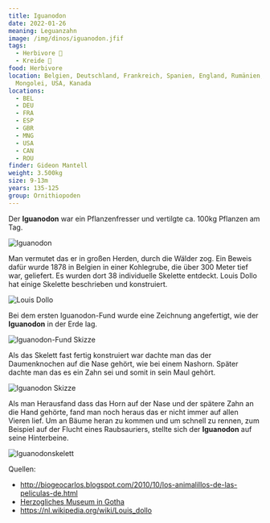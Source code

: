```yaml
---
title: Iguanodon
date: 2022-01-26
meaning: Leguanzahn
image: /img/dinos/iguanodon.jfif
tags:
  - Herbivore 🌿
  - Kreide 🦴
food: Herbivore
location: Belgien, Deutschland, Frankreich, Spanien, England, Rumänien,
  Mongolei, USA, Kanada
locations:
  - BEL
  - DEU
  - FRA
  - ESP
  - GBR
  - MNG
  - USA
  - CAN
  - ROU
finder: Gideon Mantell
weight: 3.500kg
size: 9-13m
years: 135-125
group: Ornithiopoden
---
```

Der **Iguanodon** war ein Pflanzenfresser und vertilgte ca. 100kg Pflanzen am Tag.

![Iguanodon](/img/dinos/image1.jpeg)

Man vermutet das er in großen Herden, durch die Wälder zog. Ein Beweis dafür wurde  1878 in Belgien in einer Kohlegrube, die über 300 Meter tief war, geliefert. Es wurden dort 38 individuelle Skelette entdeckt. Louis Dollo hat einige Skelette beschrieben und  konstruiert.

![Louis Dollo](/img/dinos/louis-dollo.jfif)

Bei dem ersten Iguanodon-Fund wurde eine Zeichnung angefertigt, wie der **Iguanodon** in der Erde lag.

![Iguanodon-Fund Skizze](/img/dinos/iguandon-fund.jpeg)

Als das Skelett fast fertig konstruiert war dachte man das der Daumenknochen auf die Nase gehört, wie bei einem Nashorn. Später dachte man das es ein Zahn sei und somit in sein Maul gehört.

![Iguanodon Skizze](/img/dinos/iguanodon-skizze.jpeg)

Als man Herausfand dass das Horn auf der Nase und der spätere Zahn an die Hand gehörte, fand man noch heraus das er nicht immer auf allen Vieren lief. Um an Bäume heran zu kommen und um schnell zu rennen, zum Beispiel auf der Flucht eines Raubsauriers, stellte sich der **Iguanodon** auf seine Hinterbeine.

![Iguanodonskelett](/img/dinos/iguanodon-skelett.jpeg)

Quellen:

* <http://biogeocarlos.blogspot.com/2010/10/los-animalillos-de-las-peliculas-de.html>
* [Herzogliches Museum in Gotha](https://stiftungfriedenstein.de/herzogliches-museum)[](https://commons.wikimedia.org/wiki/File:M%C3%83%C2%A4nnliche_und_weibliche_b%C3%83%C2%BCsche_des_sanddorn.jpg)
* <https://nl.wikipedia.org/wiki/Louis_dollo>